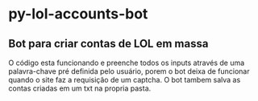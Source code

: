 # py-lol-accounts-bot
## Bot para criar contas de LOL em massa
O código esta funcionando e preenche todos os inputs através de uma palavra-chave pré definida pelo usuário, porem o bot deixa de funcionar quando o site faz a requisição de um captcha.
O bot tambem salva as contas criadas em um txt na propria pasta.
